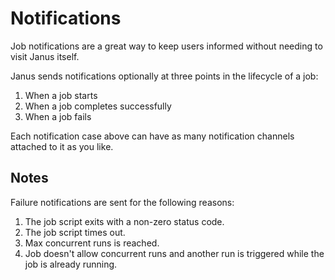 # Notifications

Job notifications are a great way to keep users informed without needing to visit Janus itself.  

Janus sends notifications optionally at three points in the lifecycle of a job:

1. When a job starts
2. When a job completes successfully
3. When a job fails

Each notification case above can have as many notification channels attached to it as you like.

## Notes

Failure notifications are sent for the following reasons:

1. The job script exits with a non-zero status code.
2. The job script times out.
3. Max concurrent runs is reached.
4. Job doesn't allow concurrent runs and another run is triggered while the job is already running.